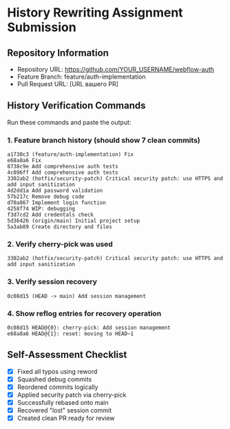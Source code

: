 # History Rewriting Assignment Submission

## Repository Information
- Repository URL: https://github.com/YOUR_USERNAME/webflow-auth
- Feature Branch: feature/auth-implementation
- Pull Request URL: [URL вашего PR]

## History Verification Commands

Run these commands and paste the output:

### 1. Feature branch history (should show 7 clean commits)
```
a1730c3 (feature/auth-implementation) Fix
e68a8a6 Fix
8738c9e Add comprehensive auth tests
4c096ff Add comprehensive auth tests
3302ab2 (hotfix/security-patch) Critical security patch: use HTTPS and add input sanitization
4d2dd1a Add password validation
57b217c Remove debug code
d70a867 Implement login function
4258f74 WIP: debugging
f3d7cd2 Add credentals check
5d36426 (origin/main) Initial project setup
5a3ab89 Create directory and files

```

### 2. Verify cherry-pick was used
```
3302ab2 (hotfix/security-patch) Critical security patch: use HTTPS and add input sanitization

```

### 3. Verify session recovery
```
0c08d15 (HEAD -> main) Add session management

```

### 4. Show reflog entries for recovery operation
```
0c08d15 HEAD@{0}: cherry-pick: Add session management
e68a8a6 HEAD@{1}: reset: moving to HEAD~1

```

## Self-Assessment Checklist
- [x] Fixed all typos using reword
- [x] Squashed debug commits  
- [x] Reordered commits logically
- [x] Applied security patch via cherry-pick
- [x] Successfully rebased onto main
- [x] Recovered "lost" session commit
- [x] Created clean PR ready for review
